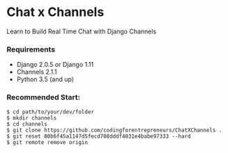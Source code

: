 # Chat x Channels
Learn to Build Real Time Chat with Django Channels


### Requirements
- Django 2.0.5 or Django 1.11
- Channels 2.1.1
- Python 3.5 (and up)


### Recommended Start:

```
$ cd path/to/your/dev/folder
$ mkdir channels
$ cd channels
$ git clone https://github.com/codingforentrepreneurs/ChatXChannels .
$ git reset 80b6f45a1147d5fecd708dddf4031e4babe97333 --hard
$ git remote remove origin

```